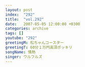 ```yaml
---
layout: post
index:  "292"
title:  "vol.292"
date:   2007-05-05 12:00:00 +0300
categories: archive
tags: []
youtube: "292"
greetingM: 松ちゃんコースター
greetingT: 60分１万円高須ポッキリ
songName: 情熱
singer: ウルフルズ
---
```

